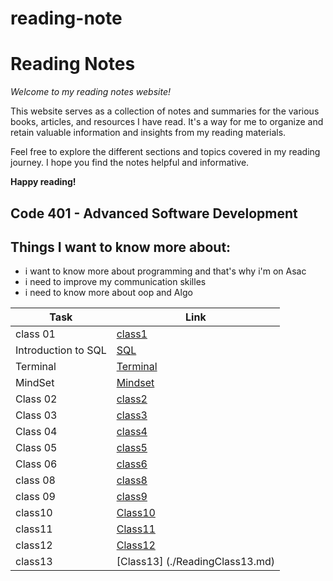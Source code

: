 # reading-note

# Reading Notes

*Welcome to my reading notes website!*

This website serves as a collection of notes and summaries for the various books, articles, and resources I have read. It's a way for me to organize and retain valuable information and insights from my reading materials.

Feel free to explore the different sections and topics covered in my reading journey. I hope you find the notes helpful and informative.

**Happy reading!**

## Code 401 - Advanced Software Development


## Things I want to know more about:
 - i want to know more about programming and that's why i'm on Asac
 - i need to improve my communication skilles 
 - i need to know more about oop and Algo


| Task                                | Link                         |
|-------------------------------------|------------------------------|
| class 01                            | [class1](./ReadingClass1.md) |
| Introduction to SQL                 | [SQL](./SQL.md)              |
| Terminal                            | [Terminal](./Terminal.md)    |
| MindSet                             | [Mindset](./mindset.md)      |
| Class 02                            | [class2](./ReadingClass2.md) |
| Class 03                            | [class3](./ReadingClass3.md) |
| Class 04                            | [class4](./ReadingClass4.md) |
| Class 05                            | [class5](./ReadingClass5.md) |
| Class 06                            | [class6](./ReadingClass6.md) |
| class 08                            | [class8](./ReadingClass8.md) |
| class 09                            |  [class9](./ReadingClass9.md)|
 | class10                             | [Class10](./ReadingClass10.md)|
 | class11                             | [Class11](./ReadingClass11.md)|
| class12                             | [Class12](./ReadingClass12.md)|
 | class13                             | [Class13] (./ReadingClass13.md)| 
